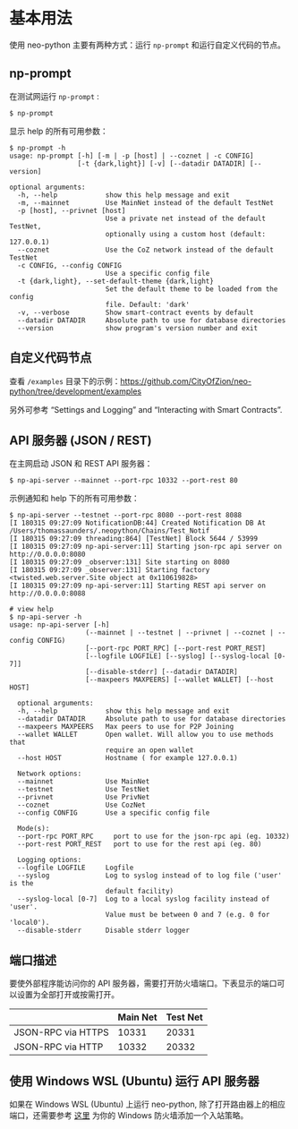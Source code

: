 # 基本用法

使用 neo-python 主要有两种方式：运行 `np-prompt` 和运行自定义代码的节点。

## np-prompt

在测试网运行 `np-prompt` :

```
$ np-prompt
```

显示 help 的所有可用参数：

```
$ np-prompt -h
usage: np-prompt [-h] [-m | -p [host] | --coznet | -c CONFIG]
                 [-t {dark,light}] [-v] [--datadir DATADIR] [--version]

optional arguments:
  -h, --help            show this help message and exit
  -m, --mainnet         Use MainNet instead of the default TestNet
  -p [host], --privnet [host]
                        Use a private net instead of the default TestNet,
                        optionally using a custom host (default: 127.0.0.1)
  --coznet              Use the CoZ network instead of the default TestNet
  -c CONFIG, --config CONFIG
                        Use a specific config file
  -t {dark,light}, --set-default-theme {dark,light}
                        Set the default theme to be loaded from the config
                        file. Default: 'dark'
  -v, --verbose         Show smart-contract events by default
  --datadir DATADIR     Absolute path to use for database directories
  --version             show program's version number and exit
```

## 自定义代码节点

查看 `/examples` 目录下的示例：<https://github.com/CityOfZion/neo-python/tree/development/examples>

另外可参考 “Settings and Logging” and “Interacting with Smart Contracts”.

## API 服务器 (JSON / REST)

在主网启动 JSON 和 REST API 服务器：

```
$ np-api-server --mainnet --port-rpc 10332 --port-rest 80
```

示例通知和 help 下的所有可用参数：

```
$ np-api-server --testnet --port-rpc 8080 --port-rest 8088
[I 180315 09:27:09 NotificationDB:44] Created Notification DB At /Users/thomassaunders/.neopython/Chains/Test_Notif
[I 180315 09:27:09 threading:864] [TestNet] Block 5644 / 53999
[I 180315 09:27:09 np-api-server:11] Starting json-rpc api server on http://0.0.0.0:8080
[I 180315 09:27:09 _observer:131] Site starting on 8080
[I 180315 09:27:09 _observer:131] Starting factory <twisted.web.server.Site object at 0x110619828>
[I 180315 09:27:09 np-api-server:11] Starting REST api server on http://0.0.0.0:8088

# view help
$ np-api-server -h
usage: np-api-server [-h]
                   (--mainnet | --testnet | --privnet | --coznet | --config CONFIG)
                   [--port-rpc PORT_RPC] [--port-rest PORT_REST]
                   [--logfile LOGFILE] [--syslog] [--syslog-local [0-7]]
                   [--disable-stderr] [--datadir DATADIR]
                   [--maxpeers MAXPEERS] [--wallet WALLET] [--host HOST]

  optional arguments:
  -h, --help            show this help message and exit
  --datadir DATADIR     Absolute path to use for database directories
  --maxpeers MAXPEERS   Max peers to use for P2P Joining
  --wallet WALLET       Open wallet. Will allow you to use methods that
                        require an open wallet
  --host HOST           Hostname ( for example 127.0.0.1)

  Network options:
  --mainnet             Use MainNet
  --testnet             Use TestNet
  --privnet             Use PrivNet
  --coznet              Use CozNet
  --config CONFIG       Use a specific config file

  Mode(s):
  --port-rpc PORT_RPC     port to use for the json-rpc api (eg. 10332)
  --port-rest PORT_REST   port to use for the rest api (eg. 80)

  Logging options:
  --logfile LOGFILE     Logfile
  --syslog              Log to syslog instead of to log file ('user' is the
                        default facility)
  --syslog-local [0-7]  Log to a local syslog facility instead of 'user'.
                        Value must be between 0 and 7 (e.g. 0 for 'local0').
  --disable-stderr      Disable stderr logger
```

## 端口描述

要使外部程序能访问你的 API 服务器，需要打开防火墙端口。下表显示的端口可以设置为全部打开或按需打开。

|                    | Main Net | Test Net |
| ------------------ | -------- | -------- |
| JSON-RPC via HTTPS | 10331    | 20331    |
| JSON-RPC via HTTP  | 10332    | 20332    |

## 使用 Windows WSL (Ubuntu) 运行 API 服务器

如果在 Windows WSL (Ubuntu) 上运行 neo-python, 除了打开路由器上的相应端口，还需要参考 [这里](https://www.nextofwindows.com/allow-server-running-inside-wsl-to-be-accessible-outside-windows-10-host) 为你的 Windows 防火墙添加一个入站策略。